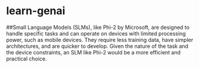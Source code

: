 # learn-genai
##Small Language Models (SLMs), like Phi-2 by Microsoft, are designed to handle specific tasks and can operate on devices with limited processing power, such as mobile devices. They require less training data, have simpler architectures, and are quicker to develop. Given the nature of the task and the device constraints, an SLM like Phi-2 would be a more efficient and practical choice.
